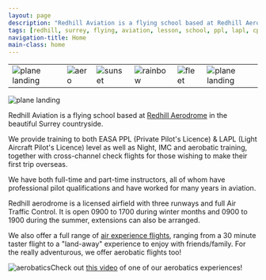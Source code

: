 ```yaml
---
layout: page
description: "Redhill Aviation is a flying school based at Redhill Aerodrome, providing training for various levels in the beautiful Surrey countryside."
tags: [redhill, surrey, flying, aviation, lesson, school, ppl, lapl, cpl, aerodrome, hire, aircraft, lease]
navigation-title: Home
main-class: home
---
```


<div class="scrolling-images">
  <div id="scroll-viewport">
    <div id="images-container">
      <table>
        <tbody>
          <tr>
            <td><img id="first-scrollable" src="{{ site.url }}/images/scrolling/landing.jpg" alt="plane landing"/></td>
            <td><img src="{{ site.url }}/images/scrolling/aero.png" alt="aero"/></td>
            <td><img src="{{ site.url }}/images/scrolling/sunset.jpg" alt="sunset"/></td>
            <td><img src="{{ site.url }}/images/scrolling/rainbow.jpg" alt="rainbow"/></td>
            <td><img src="{{ site.url }}/images/scrolling/fleet.jpg" alt="fleet"/></td>
            <td id="rpt"><img src="{{ site.url }}/images/scrolling/landing.jpg" alt="plane landing"/></td>
          </tr>
        </tbody>
      </table>
    </div>
  </div>
</div>

<div class="image-wrap">
  <img src="{{ site.url }}/images/scrolling/landing.jpg" alt="plane landing"/>
</div>

<p>Redhill Aviation is a flying school based at <a href="http://www.redhillaerodrome.com/">Redhill Aerodrome</a> in the beautiful Surrey countryside.
</p><p>We provide training to both EASA PPL (Private Pilot's Licence) & LAPL (Light Aircraft Pilot's Licence) level as well as Night, IMC and aerobatic training, together with cross-channel check flights for those wishing to make their first trip overseas.

</p>
<p>We have both full-time and part-time instructors, all of whom have professional pilot qualifications and have worked for many years in aviation.</p>

<p>Redhill aerodrome is a licensed airfield with three runways and full Air Traffic Control. It is open 0900 to 1700 during winter months and 0900 to 1900 during the summer, extensions can also be arranged.</p>

<p>We also offer a full range of <a href="{{ site.url }}/experience-flights">air experience flights</a>, ranging from a 30 minute taster flight to a "land-away" experience to enjoy with friends/family. For the really adventurous, we offer aerobatic flights too!<p>

<p><img src="{{ site.url }}/images/smallaerospicture.jpg" alt="aerobatics"/>Check out <a href="https://www.facebook.com/video.php?v=944451842239362&set=vb.187356691282218&type=2&theater">this video</a> of one of our aerobatics experiences!

</p>



